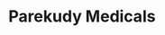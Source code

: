 ---
title: "Parekudy Medicals"
url: /thankalam-kothamangalam/parekudy-medicals/
shop: Sanitätshaus
---